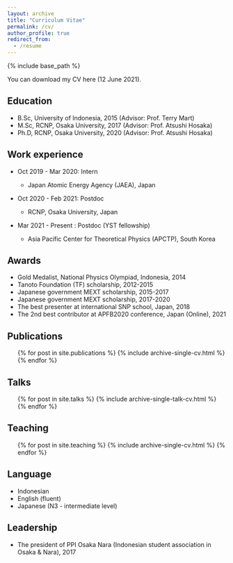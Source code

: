 ```yaml
---
layout: archive
title: "Curriculum Vitae"
permalink: /cv/
author_profile: true
redirect_from:
  - /resume
---
```


{% include base_path %}

You can download my CV here (12 June 2021).


## Education
* B.Sc, University of Indonesia, 2015 (Advisor: Prof. Terry Mart)
* M.Sc, RCNP, Osaka University, 2017 (Advisor: Prof. Atsushi Hosaka)
* Ph.D, RCNP, Osaka University, 2020 (Advisor: Prof. Atsushi Hosaka)

## Work experience

* Oct 2019 - Mar 2020: Intern
  * Japan Atomic Energy Agency (JAEA), Japan
  
* Oct 2020 - Feb 2021: Postdoc
  * RCNP, Osaka University, Japan

* Mar 2021 - Present : Postdoc (YST fellowship)
  * Asia Pacific Center for Theoretical Physics (APCTP), South Korea

## Awards
* Gold Medalist, National Physics Olympiad, Indonesia, 2014
* Tanoto Foundation (TF) scholarship, 2012-2015
* Japanese government MEXT scholarship, 2015-2017
* Japanese government MEXT scholarship, 2017-2020
* The best presenter at international SNP school, Japan, 2018
* The 2nd best contributor at APFB2020 conference, Japan (Online), 2021

## Publications
  <ul>{% for post in site.publications %}
    {% include archive-single-cv.html %}
  {% endfor %}</ul>
  
## Talks
  <ul>{% for post in site.talks %}
    {% include archive-single-talk-cv.html %}
  {% endfor %}</ul>
  
## Teaching
  <ul>{% for post in site.teaching %}
    {% include archive-single-cv.html %}
  {% endfor %}</ul>

## Language
* Indonesian
* English (fluent)
* Japanese (N3 - intermediate level) 

## Leadership
* The president of PPI Osaka Nara (Indonesian student association in Osaka & Nara), 2017
